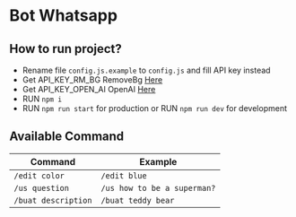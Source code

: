 # Bot Whatsapp

<!-- ## Don't Forget Follow [Tiktok](https://www.tiktok.com/@try_catch_), [Instagram](https://www.instagram.com/try.catch.developer/) and [Youtube](https://www.youtube.com/c/TryCatchDev)

# [Watch it on YouTube](https://www.youtube.com/watch?v=p0g8qAFgOLA) -->

<!-- ![Preview](/demo/demo1.jpeg) -->

## How to run project?
- Rename file `config.js.example` to `config.js` and fill API key instead
- Get API_KEY_RM_BG RemoveBg [Here](https://www.remove.bg/api#api-reference)
- Get API_KEY_OPEN_AI OpenAI [Here](https://beta.openai.com/account/api-keys)
- RUN `npm i`
- RUN `npm run start` for production 
or RUN `npm run dev` for development

## Available Command
| Command             | Example                     |
| ------------------- | --------------------------- |
| `/edit color`       | `/edit blue`                |
| `/us question`      | `/us how to be a superman?` |
| `/buat description` | `/buat teddy bear`          |

